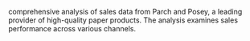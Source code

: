 comprehensive analysis of sales data from Parch and Posey, a leading provider of high-quality paper products. The analysis examines sales performance across various channels.
